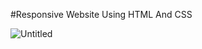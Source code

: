 #Responsive Website Using HTML And CSS

![Untitled](https://user-images.githubusercontent.com/35803460/199287314-60f2ae0d-4e7e-4595-bd06-e76637cc4014.png)
